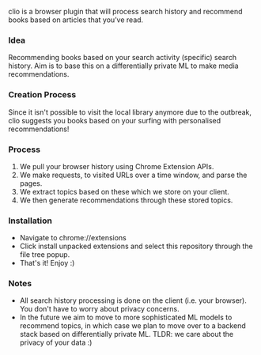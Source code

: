 
clio is a browser plugin that will process search history and recommend books based on articles that you’ve read.
### Idea

Recommending books based on your search activity (specific) search history. Aim is to base this on a differentially private ML to make media recommendations.

### Creation Process

Since it isn't possible to visit the local library anymore due to the outbreak, clio suggests you books based on your surfing with personalised recommendations!

### Process

1. We pull your browser history using Chrome Extension APIs.
2. We make requests, to visited URLs over a time window, and parse the pages.
3. We extract topics based on these which we store on your client.
4. We then generate recommendations through these stored topics.

### Installation
* Navigate to chrome://extensions
* Click install unpacked extensions and select this repository through the file tree popup.
* That's it! Enjoy :)

### Notes

* All search history processing is done on the client (i.e. your browser). You don't have to worry about privacy concerns.
* In the future we aim to move to more sophisticated ML models to recommend topics, in which case we plan to move over to a backend stack based on differentially private ML. TLDR: we care about the privacy of your data :)
